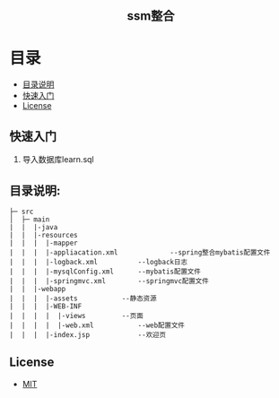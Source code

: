 <h2 align="center">ssm整合</h2>

# 目录
- [目录说明](#目录说明)
- [快速入门](#快速入门)
- [License](#license)

## 快速入门
1. 导入数据库learn.sql

## 目录说明:

```
├─ src
│  ├─ main
|  |  |-java
|  |  |-resources
|  |  |  |-mapper
|  |  |  |-appliacation.xml    	        --spring整合mybatis配置文件
|  |  |  |-logback.xml			--logback日志
|  |  |  |-mysqlConfig.xml		--mybatis配置文件
|  |  |  |-springmvc.xml		--springmvc配置文件
|  |  |-webapp
|  |  |  |-assets			--静态资源
|  |  |  |-WEB-INF
|  |  |  |  |-views			--页面
|  |  |  |  |-web.xml			--web配置文件
|  |  |  |-index.jsp			--欢迎页
```


## License

- [MIT](https://opensource.org/licenses/MIT)